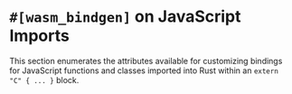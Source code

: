 # `#[wasm_bindgen]` on JavaScript Imports

This section enumerates the attributes available for customizing bindings for
JavaScript functions and classes imported into Rust within an `extern "C" { ... }`
block.
